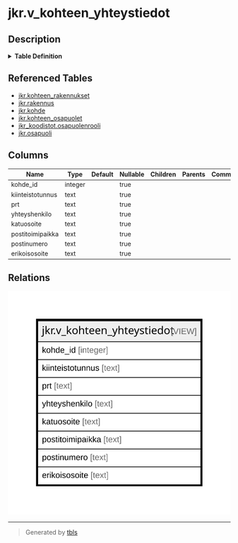 # jkr.v_kohteen_yhteystiedot

## Description

<details>
<summary><strong>Table Definition</strong></summary>

```sql
CREATE VIEW v_kohteen_yhteystiedot AS (
 SELECT k.id AS kohde_id,
    ( SELECT string_agg(jkr.pitka_kitu_2_lyhyt(r.kiinteistotunnus), ', '::text) AS string_agg
           FROM (jkr.kohteen_rakennukset kr
             JOIN jkr.rakennus r ON ((kr.rakennus_id = r.id)))
          WHERE (kr.kohde_id = k.id)) AS kiinteistotunnus,
    ( SELECT string_agg((r.prt)::text, ', '::text) AS string_agg
           FROM (jkr.kohteen_rakennukset kr
             JOIN jkr.rakennus r ON ((kr.rakennus_id = r.id)))
          WHERE (kr.kohde_id = k.id)) AS prt,
    op.nimi AS yhteyshenkilo,
    op.katuosoite,
    op.postitoimipaikka,
    op.postinumero,
    op.erikoisosoite
   FROM ((jkr.kohde k
     LEFT JOIN ( SELECT kohteen_osapuolet.kohde_id,
            kohteen_osapuolet.osapuoli_id,
            kohteen_osapuolet.osapuolenrooli_id
           FROM jkr.kohteen_osapuolet
          WHERE (kohteen_osapuolet.osapuolenrooli_id = ( SELECT osapuolenrooli.id
                   FROM jkr_koodistot.osapuolenrooli
                  WHERE (osapuolenrooli.selite = 'Yhteystieto'::text)))) ko ON ((k.id = ko.kohde_id)))
     LEFT JOIN jkr.osapuoli op ON ((op.id = ko.osapuoli_id)))
)
```

</details>

## Referenced Tables

- [jkr.kohteen_rakennukset](jkr.kohteen_rakennukset.md)
- [jkr.rakennus](jkr.rakennus.md)
- [jkr.kohde](jkr.kohde.md)
- [jkr.kohteen_osapuolet](jkr.kohteen_osapuolet.md)
- [jkr_koodistot.osapuolenrooli](jkr_koodistot.osapuolenrooli.md)
- [jkr.osapuoli](jkr.osapuoli.md)

## Columns

| Name | Type | Default | Nullable | Children | Parents | Comment |
| ---- | ---- | ------- | -------- | -------- | ------- | ------- |
| kohde_id | integer |  | true |  |  |  |
| kiinteistotunnus | text |  | true |  |  |  |
| prt | text |  | true |  |  |  |
| yhteyshenkilo | text |  | true |  |  |  |
| katuosoite | text |  | true |  |  |  |
| postitoimipaikka | text |  | true |  |  |  |
| postinumero | text |  | true |  |  |  |
| erikoisosoite | text |  | true |  |  |  |

## Relations

![er](jkr.v_kohteen_yhteystiedot.svg)

---

> Generated by [tbls](https://github.com/k1LoW/tbls)
